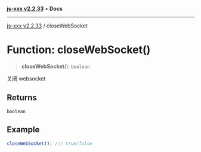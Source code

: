 [**js-xxx v2.2.33**](../README.md) • **Docs**

***

[js-xxx v2.2.33](../README.md) / closeWebSocket

# Function: closeWebSocket()

> **closeWebSocket**(): `boolean`

关闭 websocket

## Returns

`boolean`

## Example

```ts
closeWebSocket(); /// true/false
```
